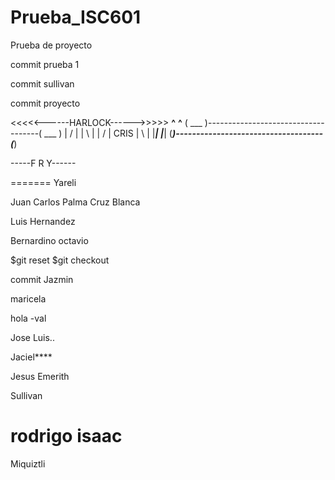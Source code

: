 # Prueba_ISC601
Prueba de proyecto

commit prueba 1

commit sullivan

commit proyecto

<<<<<------HARLOCK------>>>>>
 __^__                                      __^__
( ___ )------------------------------------( ___ )
 | / |                                      | \ |
 | / |                CRIS                  | \ |
 |___|                                      |___|
(_____)------------------------------------(_____) 

-----F R Y------

=======
Yareli

Juan Carlos Palma Cruz Blanca

Luis Hernandez

Bernardino octavio

$git reset
$git checkout


commit Jazmin


maricela

hola -val


Jose Luis..

Jaciel****



Jesus Emerith

Sullivan 


rodrigo isaac
=======
Miquiztli
